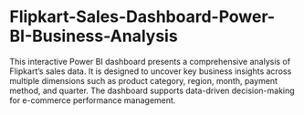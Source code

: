# Flipkart-Sales-Dashboard-Power-BI-Business-Analysis
This interactive Power BI dashboard presents a comprehensive analysis of Flipkart’s sales data. It is designed to uncover key business insights across multiple dimensions such as product category, region, month, payment method, and quarter. The dashboard supports data-driven decision-making for e-commerce performance management.
